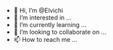- 👋 Hi, I’m @Elvichi
- 👀 I’m interested in ...
- 🌱 I’m currently learning ...
- 💞️ I’m looking to collaborate on ...
- 📫 How to reach me ...

<!---
Elvichi/Elvichi is a ✨ special ✨ repository because its `README.md` (this file) appears on your GitHub profile.
You can click the Preview link to take a look at your changes.
--->
